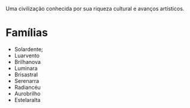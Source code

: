 Uma civilização conhecida por sua riqueza cultural e avanços artísticos.

# Famílias
- Solardente;
- Luarvento
- Brilhanova
- Luminara
- Brisastral
- Serenarra
- Radiancéu
- Aurobrilho
- Estelaralta

